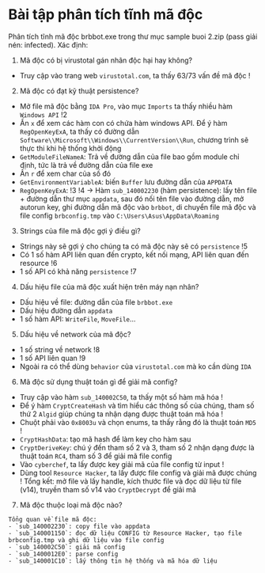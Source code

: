 # Bài tập phân tích tĩnh mã độc
Phân tích tĩnh mã độc brbbot.exe trong thư mục sample buoi 2.zip (pass giải nén: infected). Xác định:
1. Mã độc có bị virustotal gán nhãn độc hại hay không?
- Truy cập vào trang web `virustotal.com`, ta thấy 63/73 vấn đề mã độc
!
2. Mã độc có đạt kỹ thuật persistence?
- Mở file mã độc bằng `IDA Pro`, vào mục `Imports` ta thấy nhiều hàm `Windows API`
!2
- Ấn `x` để xem các hàm con có chứa hàm windows API. Để ý hàm `RegOpenKeyExA`, ta thấy có đường dẫn `Software\\Microsoft\\Windows\\CurrentVersion\\Run`, chương trình sẽ thực thi khi hệ thống khởi động
- `GetModuleFileNameA`: Trả về đường dẫn của file bao gồm module chỉ định, tức là trả về đường dẫn của file exe
- Ấn `r` để xem char của số đó
- `GetEnvironmentVariableA`: biến `Buffer` lưu đường dẫn của `APPDATA`
- `RegOpenKeyExA`: 
!3
!4
-> Hàm `sub_140002230` (hàm persistence): lấy tên file + đường dẫn thư mục `appdata`, sau đó nối tên file vào đường dẫn, mở autorun key, ghi đường dẫn mã độc vào `brbbot`, di chuyển file mã độc và file config `brbconfig.tmp` vào `C:\Users\Asus\AppData\Roaming`
3. Strings của file mã độc gợi ý điều gì?
- Strings này sẽ gợi ý cho chúng ta có mã độc này sẽ có `persistence`
!5
- Có 1 số hàm API liên quan đến crypto, kết nối mạng, API liên quan đến resource
!6
- 1 số API có khả năng `persistence`
!7
4. Dấu hiệu file của mã độc xuất hiện trên máy nạn nhân?
- Dấu hiệu về file: đường dẫn của file `brbbot.exe`
- Dấu hiệu đường dẫn `appdata`
- 1 số hàm API: `WriteFile`, `MoveFile`...
5. Dấu hiệu về network của mã độc?
- 1 số string về network
!8
- 1 số API liên quan
!9
- Ngoài ra có thể dùng `behavior` của `virustotal.com` mà ko cần dùng `IDA`
6. Mã độc sử dụng thuật toán gì để giải mã config?
- Truy cập vào hàm `sub_140002C50`, ta thấy một số hàm mã hóa
!
- Để ý hàm `CryptCreateHash` và tìm hiểu các thông số của chúng, tham số thứ 2 `Algid` giúp chúng ta nhận dạng được thuật toán mã hóa
!
- Chuột phải vào `0x8003u` và chọn enums, ta thấy rằng đó là thuật toán `MD5`
!
- `CryptHashData`: tạo mã hash để làm key cho hàm sau
- `CryptDeriveKey`: chú ý đến tham số 2 và 3, tham số 2 nhận dạng được là thuật toán `RC4`, tham số 3 để giải mã file config
- Vào `cyberchef`, ta lấy được key giải mã của file config từ input
!
- Dùng tool `Resource Hacker`, ta lấy được file config và giải mã được chúng
!
Tổng kết: mở file và lấy handle, kích thước file và đọc dữ liệu từ file (v14), truyền tham số v14 vào `CryptDecrypt` để giải mã
7. Mã độc thuộc loại mã độc nào?

```
Tổng quan về file mã độc:
- `sub_140002230`: copy file vào appdata
- `sub_140001150`: đọc dữ liệu CONFIG từ Resource Hacker, tạo file brbconfig.tmp và ghi dữ liệu vào file config
- `sub_140002C50`: giải mã config
- `sub_1400012E0`: parse config
- `sub_140001C10`: lấy thông tin hệ thống và mã hóa dữ liệu
```